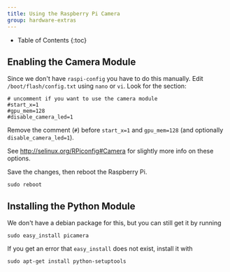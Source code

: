 ```yaml
---
title: Using the Raspberry Pi Camera
group: hardware-extras
---
```


* Table of Contents
{:toc}

## Enabling the Camera Module

Since we don't have `raspi-config` you have to do this manually. Edit
`/boot/flash/config.txt` using `nano` or `vi`. Look for the section:

    # uncomment if you want to use the camera module
    #start_x=1
    #gpu_mem=128
    #disable_camera_led=1

Remove the comment (`#`) before `start_x=1` and `gpu_mem=128` (and optionally
`disable_camera_led=1`).

See <http://selinux.org/RPiconfig#Camera> for slightly more info on these options.

Save the changes, then reboot the Raspberry Pi.

    sudo reboot


## Installing the Python Module

We don't have a debian package for this, but you can still get it by running

    sudo easy_install picamera

If you get an error that `easy_install` does not exist, install it with

    sudo apt-get install python-setuptools
